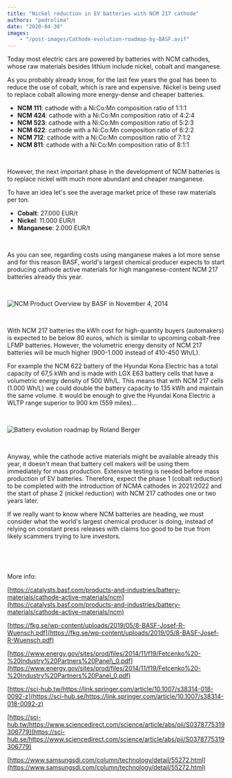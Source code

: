 ```yaml
---
title: "Nickel reduction in EV batteries with NCM 217 cathode"
authors: "pedrolima"
date: "2020-04-30"
images: 
    - "/post-images/Cathode-evolution-roadmap-by-BASF.avif"
---
```


Today most electric cars are powered by batteries with NCM cathodes, whose raw materials besides lithium include nickel, cobalt and manganese.

As you probably already know, for the last few years the goal has been to reduce the use of cobalt, which is rare and expensive. Nickel is being used to replace cobalt allowing more energy-dense and cheaper batteries.

- **NCM 111**: cathode with a Ni:Co:Mn composition ratio of 1:1:1
- **NCM 424**: cathode with a Ni:Co:Mn composition ratio of 4:2:4
- **NCM 523**: cathode with a Ni:Co:Mn composition ratio of 5:2:3
- **NCM 622**: cathode with a Ni:Co:Mn composition ratio of 6:2:2
- **NCM 712**: cathode with a Ni:Co:Mn composition ratio of 7:1:2
- **NCM 811**: cathode with a Ni:Co:Mn composition ratio of 8:1:1

 

However, the next important phase in the development of NCM batteries is to replace nickel with much more abundant and cheaper manganese.

To have an idea let's see the average market price of these raw materials per ton.

- **Cobalt**: 27.000 EUR/t
- **Nickel**: 11.000 EUR/t
- **Manganese**: 2.000 EUR/t

 

As you can see, regarding costs using manganese makes a lot more sense and for this reason BASF, world's largest chemical producer expects to start producing cathode active materials for high manganese-content NCM 217 batteries already this year.

 

![NCM Product Overview by BASF in November 4, 2014](post-images/ncm-product-overview-by-basf-in-november-4-2014.avif)

 

With NCM 217 batteries the kWh cost for high-quantity buyers (automakers) is expected to be below 80 euros, which is similar to upcoming cobalt-free LFMP batteries. However, the volumetric energy density of NCM 217 batteries will be much higher (900-1.000 instead of 410-450 Wh/L).

For example the NCM 622 battery of the Hyundai Kona Electric has a total capacity of 67,5 kWh and is made with LGX E63 battery cells that have a volumetric energy density of 500 Wh/L. This means that with NCM 217 cells (1.000 Wh/L) we could double the battery capacity to 135 kWh and maintain the same volume. It would be enough to give the Hyundai Kona Electric a WLTP range superior to 900 km (559 miles)...

 

![Battery evolution roadmap by Roland Berger](post-images/Battery-evolution-roadmap-by-Roland-Berger.avif)

 

Anyway, while the cathode active materials might be available already this year, it doesn't mean that battery cell makers will be using them immediately for mass production. Extensive testing is needed before mass production of EV batteries. Therefore, expect the phase 1 (cobalt reduction) to be completed with the introduction of NCMA cathodes in 2021/2022 and the start of phase 2 (nickel reduction) with NCM 217 cathodes one or two years later.

If we really want to know where NCM batteries are heading, we must consider what the world's largest chemical producer is doing, instead of relying on constant press releases with claims too good to be true from likely scammers trying to lure investors.

 

 

More info:

[https://catalysts.basf.com/products-and-industries/battery-materials/cathode-active-materials/ncm](https://catalysts.basf.com/products-and-industries/battery-materials/cathode-active-materials/ncm)

[https://fkg.se/wp-content/uploads/2019/05/8-BASF-Josef-R-Wuensch.pdf](https://fkg.se/wp-content/uploads/2019/05/8-BASF-Josef-R-Wuensch.pdf)

[https://www.energy.gov/sites/prod/files/2014/11/f19/Fetcenko%20-%20Industry%20Partners%20Panel\_0.pdf](https://www.energy.gov/sites/prod/files/2014/11/f19/Fetcenko%20-%20Industry%20Partners%20Panel_0.pdf)

[https://sci-hub.tw/https://link.springer.com/article/10.1007/s38314-018-0092-z](https://sci-hub.se/https://link.springer.com/article/10.1007/s38314-018-0092-z)

[https://sci-hub.tw/https://www.sciencedirect.com/science/article/abs/pii/S0378775319306779](https://sci-hub.se/https://www.sciencedirect.com/science/article/abs/pii/S0378775319306779)

[https://www.samsungsdi.com/column/technology/detail/55272.html](https://www.samsungsdi.com/column/technology/detail/55272.html)
